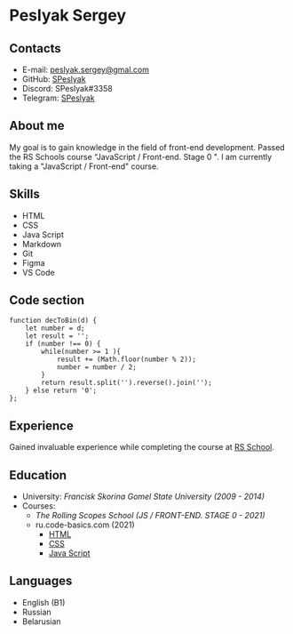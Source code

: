 # Peslyak Sergey

## Contacts

* E-mail: [peslyak.sergey@gmal.com](mailto:peslyak.sergey@gmal.com)
* GitHub: [SPeslyak](https://github.com/SPeslyak)
* Discord: SPeslyak#3358
* Telegram: [SPeslyak](https://t.me/speslyak)

## About me

My goal is to gain knowledge in the field of front-end development. Passed the RS Schools course “JavaScript / Front-end. Stage 0 ". I am currently taking a "JavaScript / Front-end" course.

## Skills

* HTML
* CSS
* Java Script
* Markdown
* Git
* Figma
* VS Code

## Code section

```
function decToBin(d) {
    let number = d;
    let result = '';
    if (number !== 0) {
        while(number >= 1 ){
            result += (Math.floor(number % 2));
            number = number / 2;
        }
        return result.split('').reverse().join('');    
    } else return '0';
};
```

## Experience

Gained invaluable experience while completing the course at [RS School](https://rs.school/).

## Education

* University: _Francisk Skorina Gomel State University (2009 - 2014)_
* Courses: 
  * _The Rolling Scopes School (JS / FRONT-END. STAGE 0 - 2021)_
  * ru.code-basics.com (2021)
    * [HTML](https://ru.code-basics.com/languages/html)
    * [CSS](https://ru.code-basics.com/languages/css)
    * [Java Script](https://ru.code-basics.com/languages/javascript)

## Languages

* English (B1)
* Russian
* Belarusian